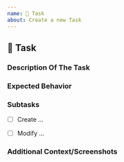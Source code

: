 ```yaml
---
name: 📝 Task
about: Create a new Task
---
```


## 📝 Task
<!--

⚠️ Attention ⚠️
- Lines which begins with <!-- are just comments and doesn't appear in the final epic.

-->


### Description Of The Task
<!-- A clear and concise description of what the task is about. -->


### Expected Behavior
<!-- A clear and concise description of what you expected to happen (or code). -->


### Subtasks
<!-- Please try to describe the subtasks which has to be done to complete this task -->
- [ ] Create ...
- [ ] Modify ...


### Additional Context/Screenshots
<!-- Add any other context about the task here. If applicable, add screenshots to help explain. -->
